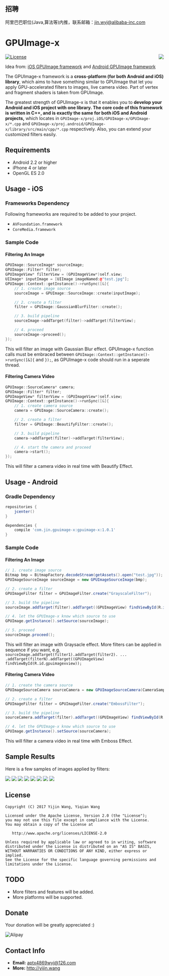 ## 招聘
阿里巴巴职位(Java,算法等)内推，联系邮箱：jin.wyj@alibaba-inc.com

# GPUImage-x #

<div style="float: right"><img src="https://github.com/wangyijin/raw/blob/master/gpuimage-x/icon/icon_240.jpg" /></div>

[![License](https://img.shields.io/badge/license-Apache%202-blue.svg)](https://www.apache.org/licenses/LICENSE-2.0)

Idea from: [iOS GPUImage framework](https://github.com/BradLarson/GPUImage) and [Android GPUImage framework](https://github.com/CyberAgent/android-gpuimage)

The GPUImage-x framework is a **cross-platform (for both Android and iOS) library**, which aims to have something similar to GPUImage that let you apply GPU-accelerated filters to images, live camera video. Part of vertex and fragment shaders is taken from GPUImage. 

The greatest strength of GPUImage-x is that it enables you to **develop your Android and iOS project with one library. The core code of this framework is written in C++, and is exactly the same for both iOS and Android projects,** which locates in `GPUImage-x/proj.iOS/GPUImage-x/GPUImage-x/*.cpp` and `GPUImage-x/proj.android/GPUImage-x/library/src/main/cpp/*.cpp` respectively. Also, you can extend your customized filters easily.

## Requirements
- Android 2.2 or higher 
- iPhone 4 or later
- OpenGL ES 2.0

## Usage - iOS

### Frameworks Dependency
Following frameworks are required to be added to your project.
- `AVFoundation.framework`
- `CoreMedia.framework`

### Sample Code

#### Filtering An Image

```c++
GPUImage::SourceImage* sourceImage;
GPUImage::Filter* filter;
GPUImageView* filterView = (GPUImageView*)self.view;
UIImage* inputImage = [UIImage imageNamed:@"test.jpg"];
GPUImage::Context::getInstance()->runSync([&]{
    // 1. create image source
    sourceImage = GPUImage::SourceImage::create(inputImage); 

    // 2. create a filter
    filter = GPUImage::GaussianBlurFilter::create();         

    // 3. build pipeline
    sourceImage->addTarget(filter)->addTarget(filterView);   

    // 4. proceed
    sourceImage->proceed();                                  
});
```

This will filter an image with Gaussian Blur effect. GPUImage-x function calls must be embraced between `GPUImage::Context::getInstance()->runSync([&]{` and `});`, as GPUImage-x code should run in a seperate thread.

#### Filtering Camera Video

```c++
GPUImage::SourceCamera* camera;
GPUImage::Filter* filter;
GPUImageView* filterView = (GPUImageView*)self.view;
GPUImage::Context::getInstance()->runSync([&]{
    // 1. create camera source
    camera = GPUImage::SourceCamera::create(); 

    // 2. create a filter
    filter = GPUImage::BeautifyFilter::create();  

    // 3. build pipeline      
    camera->addTarget(filter)->addTarget(filterView);   

    // 4. start the camera and proceed
    camera->start();                                    
});
```

This will filter a camera video in real time with Beautify Effect.

## Usage - Android

### Gradle Dependency

```groovy
repositories {
    jcenter()
}

dependencies {
    compile 'com.jin.gpuimage-x:gpuimage-x:1.0.1'
}
```

### Sample Code

#### Filtering An Image

```java
// 1. create image source
Bitmap bmp = BitmapFactory.decodeStream(getAssets().open("test.jpg"));
GPUImageSourceImage sourceImage = new GPUImageSourceImage(bmp);   

// 2. create a filter
GPUImageFilter filter = GPUImageFilter.create("GrayscaleFilter");

// 3. build the pipeline
sourceImage.addTarget(filter).addTarget((GPUImageView) findViewById(R.id.gpuimagexview));

// 4. let the GPUImage-x know which source to use
GPUImage.getInstance().setSource(sourceImage);

// 5. proceed
sourceImage.proceed();
```

This will filter an image with Graysacle effect. More filters can be applied in sequence if you want, e.g. `sourceImage.addTarget(filter1).addTarget(filter2). ... .addTarget(filterN).addTarget((GPUImageView) findViewById(R.id.gpuimagexview));`

#### Filtering Camera Video

```java
// 1. create the camera source
GPUImageSourceCamera sourceCamera = new GPUImageSourceCamera(CameraSampleActivity.this);

// 2. create a filter
GPUImageFilter filter = GPUImageFilter.create("EmbossFilter");

// 3. build the pipeline
sourceCamera.addTarget(filter).addTarget((GPUImageView) findViewById(R.id.gpuimagexview));

// 4. let the GPUImage-x know which source to use
GPUImage.getInstance().setSource(sourceCamera);
```

This will filter a camera video in real time with Emboss Effect.

## Sample Results

Here is a few samples of images applied by filters:

<div>
<img src="https://github.com/wangyijin/raw/blob/master/gpuimage-x/sample_image/sample_raw.jpg" />
<img src="https://github.com/wangyijin/raw/blob/master/gpuimage-x/sample_image/sample_beautify.jpg" />
<img src="https://github.com/wangyijin/raw/blob/master/gpuimage-x/sample_image/sample_emboss.jpg" />
<img src="https://github.com/wangyijin/raw/blob/master/gpuimage-x/sample_image/sample_gaussian_blur.jpg" />
<img src="https://github.com/wangyijin/raw/blob/master/gpuimage-x/sample_image/sample_pixellation.jpg" />
<img src="https://github.com/wangyijin/raw/blob/master/gpuimage-x/sample_image/sample_posterize.jpg" />
<img src="https://github.com/wangyijin/raw/blob/master/gpuimage-x/sample_image/sample_sketch.jpg" />
<img src="https://github.com/wangyijin/raw/blob/master/gpuimage-x/sample_image/sample_crosshatch.jpg" />
</div>

## License
    Copyright (C) 2017 Yijin Wang, Yiqian Wang

    Licensed under the Apache License, Version 2.0 (the "License");
    you may not use this file except in compliance with the License.
    You may obtain a copy of the License at

       http://www.apache.org/licenses/LICENSE-2.0

    Unless required by applicable law or agreed to in writing, software
    distributed under the License is distributed on an "AS IS" BASIS,
    WITHOUT WARRANTIES OR CONDITIONS OF ANY KIND, either express or implied.
    See the License for the specific language governing permissions and
    limitations under the License.

## TODO
- More filters and features will be added. 
- More platforms will be supported.

## Donate
Your donation will be greatly appreciated :)

![Alipay](https://github.com/wangyijin/raw/blob/master/gpuimage-x/alipay.jpg?raw=true "alipay")

## Contact Info
- **Email:** aptx4869wyj@126.com
- **More:** http://yijin.wang
